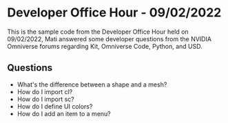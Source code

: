# Developer Office Hour - 09/02/2022
This is the sample code from the Developer Office Hour held on 09/02/2022, Mati answered some developer questions from the NVIDIA Omniverse forums regarding Kit, Omniverse Code, Python, and USD.

## Questions
- What's the difference between a shape and a mesh?
- How do I import cl?
- How do I import sc?
- How do I define UI colors?
- How do I add an item to a menu?

